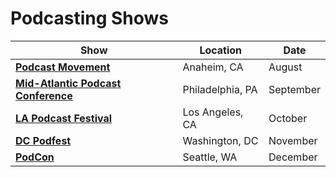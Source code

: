 # Podcasting Shows

| Show | Location | Date |
| ---- | -------- | ---- |
| [**Podcast Movement**](http://podcastmovement.com/) | Anaheim, CA | August |
| [**Mid-Atlantic Podcast Conference**](http://podcastmidatlantic.com/) | Philadelphia, PA | September |
| [**LA Podcast Festival**](http://www.lapodfest.com/) | Los Angeles, CA | October |
| [**DC Podfest**](http://www.dcpodfest.com/) | Washington, DC | November |
| [**PodCon**](http://podcon.com/) | Seattle, WA | December |
